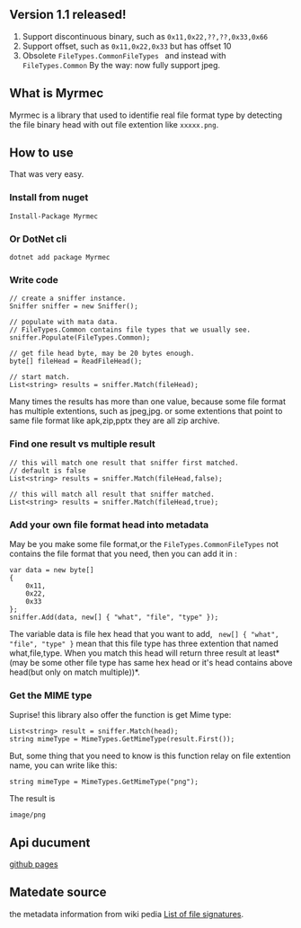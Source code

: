 ## Version 1.1 released!

1. Support discontinuous binary, such as `0x11,0x22,??,??,0x33,0x66`
2. Support offset, such as `0x11,0x22,0x33` but has offset 10
3. Obsolete `FileTypes.CommonFileTypes ` and instead with `FileTypes.Common`
By the way: now fully support jpeg.


## What is Myrmec ##
Myrmec is a library that used to identifie real file format type by detecting the file binary head with out file extention like `xxxxx.png`.

## How to use ##

That was very easy.

### Install from nuget ###

	Install-Package Myrmec
### Or DotNet cli ###
	
	dotnet add package Myrmec

### Write code ###

    // create a sniffer instance.
    Sniffer sniffer = new Sniffer();

    // populate with mata data.
    // FileTypes.Common contains file types that we usually see.
    sniffer.Populate(FileTypes.Common);
	
    // get file head byte, may be 20 bytes enough.
    byte[] fileHead = ReadFileHead();

	// start match.
    List<string> results = sniffer.Match(fileHead);

Many times the results has more than one value, because some file format has multiple extentions, such as jpeg,jpg. or some extentions that point to same file format like apk,zip,pptx they are all zip archive.

### Find one result vs multiple result ###

	// this will match one result that sniffer first matched.
	// default is false
    List<string> results = sniffer.Match(fileHead,false);

	// this will match all result that sniffer matched.
    List<string> results = sniffer.Match(fileHead,true);

### Add your own file format head into metadata ###

May be you make some file format,or the `FileTypes.CommonFileTypes` not contains the file format that you need, then you can add it in :

    var data = new byte[]
    {
        0x11,
        0x22,
        0x33
    };
    sniffer.Add(data, new[] { "what", "file", "type" });

The variable data is file hex head that you want to add, ` new[] { "what", "file", "type" }` mean that this file type has three extention that named what,file,type. When you match this head will return three result at least*(may be some other file type has same hex head or it's head contains above head(but only on match multiple))*.

### Get the MIME type ###

Suprise! this library also offer the function is get Mime type:

	List<string> result = sniffer.Match(head);
	string mimeType = MimeTypes.GetMimeType(result.First());

But, some thing that you need to know is this function relay on file extention name, you can write like this:

	string mimeType = MimeTypes.GetMimeType("png");

The result is 

	image/png

## Api ducument ##

[github pages](https://rocketrobin.github.io/myrmec-website/api/index.html)

## Matedate source ##

the metadata information from wiki pedia [List of file signatures](https://en.wikipedia.org/wiki/List_of_file_signatures).

